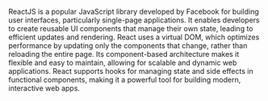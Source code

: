 ReactJS is a popular JavaScript library developed by Facebook for building user interfaces, particularly single-page applications. It enables developers to create reusable UI components that manage their own state, leading to efficient updates and rendering. React uses a virtual DOM, which optimizes performance by updating only the components that change, rather than reloading the entire page. Its component-based architecture makes it flexible and easy to maintain, allowing for scalable and dynamic web applications. React supports hooks for managing state and side effects in functional components, making it a powerful tool for building modern, interactive web apps.
